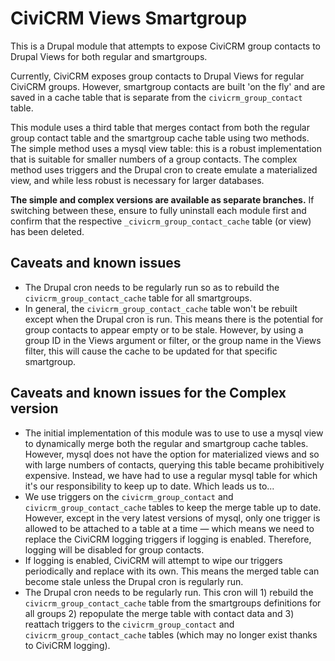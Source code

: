 # CiviCRM Views Smartgroup

This is a Drupal module that attempts to expose CiviCRM group contacts to Drupal Views for both regular and smartgroups.

Currently, CiviCRM exposes group contacts to Drupal Views for regular CiviCRM groups. However, smartgroup contacts are built 'on the fly' and are saved in a cache table that is separate from the `civicrm_group_contact` table.

This module uses a third table that merges contact from both the regular group contact table and the smartgroup cache table using two methods. The simple method uses a mysql view table: this is a robust implementation that is suitable for smaller numbers of a group contacts. The complex method uses triggers and the Drupal cron to create emulate a materialized view, and while less robust is necessary for larger databases.

**The simple and complex versions are available as separate branches.** If switching between these, ensure to fully uninstall each module first and confirm that the respective `_civicrm_group_contact_cache` table (or view) has been deleted.

##  Caveats and known issues

* The Drupal cron needs to be regularly run so as to rebuild the `civicrm_group_contact_cache` table for all smartgroups.
* In general, the `civicrm_group_contact_cache` table won't be rebuilt except when the Drupal cron is run. This means there is the potential for group contacts to appear empty or to be stale. However, by using a group ID in the Views argument or filter, or the group name in the Views filter, this will cause the cache to be updated for that specific smartgroup.

## Caveats and known issues for the Complex version

* The initial implementation of this module was to use to use a mysql view to dynamically merge both the regular and smartgroup cache tables. However, mysql does not have the option for materialized views and so with large numbers of contacts, querying this table became prohibitively expensive. Instead, we have had to use a regular mysql table for which it's our responsibility to keep up to date. Which leads us to...
* We use triggers on the `civicrm_group_contact` and `civicrm_group_contact_cache` tables to keep the merge table up to date. However, except in the very latest versions of mysql, only one trigger is allowed to be attached to a table at a time — which means we need to replace the CiviCRM logging triggers if logging is enabled. Therefore, logging will be disabled for group contacts.
* If logging is enabled, CiviCRM will attempt to wipe our triggers periodically and replace with its own. This means the merged table can become stale unless the Drupal cron is regularly run.
* The Drupal cron needs to be regularly run. This cron will 1) rebuild the `civicrm_group_contact_cache` table from the smartgroups definitions for all groups 2) repopulate the merge table with contact data and 3) reattach triggers to the `civicrm_group_contact` and `civicrm_group_contact_cache` tables (which may no longer exist thanks to CiviCRM logging).